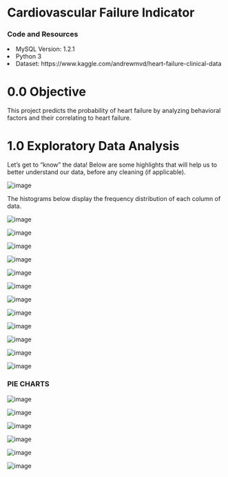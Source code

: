 # Cardiovascular Failure Indicator

### Code and Resources
<li>MySQL Version: 1.2.1</li>
<li>Python 3</li>
<li>Dataset: https://www.kaggle.com/andrewmvd/heart-failure-clinical-data</li>

# 0.0 Objective
This project predicts the probability of heart failure by analyzing behavioral factors and their correlating to heart failure. 

# 1.0 Exploratory Data Analysis
Let’s get to “know” the data! Below are some highlights that will help us to better understand our data, before any cleaning (if applicable). 

![image](https://user-images.githubusercontent.com/46979334/124650612-83d58500-de5f-11eb-931f-3d89aa24fd7d.png)

The histograms below display the frequency distribution of each column of data. 

![image](https://user-images.githubusercontent.com/46979334/124650664-93ed6480-de5f-11eb-804f-bbf55a51886e.png)

![image](https://user-images.githubusercontent.com/46979334/124650671-98198200-de5f-11eb-85ad-e533eff9eecc.png)

![image](https://user-images.githubusercontent.com/46979334/124650686-9c459f80-de5f-11eb-9fe5-1b9d74f6841b.png)

![image](https://user-images.githubusercontent.com/46979334/124650696-9f409000-de5f-11eb-935e-770564493324.png)

![image](https://user-images.githubusercontent.com/46979334/124650710-a36cad80-de5f-11eb-994c-3d25bb941591.png)

![image](https://user-images.githubusercontent.com/46979334/124650730-a6679e00-de5f-11eb-8f34-2ddec9618d68.png)

![image](https://user-images.githubusercontent.com/46979334/124650743-abc4e880-de5f-11eb-891e-ab104af474ae.png)

![image](https://user-images.githubusercontent.com/46979334/124650752-aebfd900-de5f-11eb-911e-3f5f8745ff7e.png)

![image](https://user-images.githubusercontent.com/46979334/124650772-b3848d00-de5f-11eb-9992-d137b0b6d270.png)

![image](https://user-images.githubusercontent.com/46979334/124650783-b7b0aa80-de5f-11eb-8958-b5970dda2baa.png)

![image](https://user-images.githubusercontent.com/46979334/124650799-bc755e80-de5f-11eb-8430-a0f486b4c57c.png)

![image](https://user-images.githubusercontent.com/46979334/124650808-bed7b880-de5f-11eb-85ef-296c3510d06e.png)


<h3> PIE CHARTS</h3>

![image](https://user-images.githubusercontent.com/46979334/124650885-dd3db400-de5f-11eb-9eba-0b0b9409cb03.png)

![image](https://user-images.githubusercontent.com/46979334/124650894-e0d13b00-de5f-11eb-9170-bec328caac24.png)

![image](https://user-images.githubusercontent.com/46979334/124650910-e464c200-de5f-11eb-87f2-2b46d2ae3593.png)

![image](https://user-images.githubusercontent.com/46979334/124650929-e9297600-de5f-11eb-99ae-ed110d64f4f6.png)

![image](https://user-images.githubusercontent.com/46979334/124650957-f181b100-de5f-11eb-9afe-9d9531c18212.png)

![image](https://user-images.githubusercontent.com/46979334/124650965-f47ca180-de5f-11eb-82d0-a59a71befab9.png)



